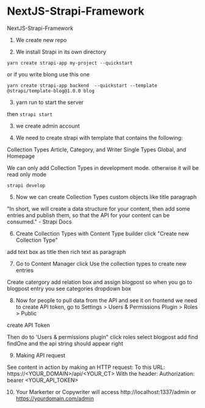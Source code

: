# NextJS-Strapi-Framework
NextJS-Strapi-Framework

1. We create new repo

2. We install Strapi in its own directory

`yarn create strapi-app my-project --quickstart`

or if you write blong use this one

`yarn create strapi-app backend  --quickstart --template @strapi/template-blog@1.0.0 blog`

3. yarn run to start the server 

then `strapi start`

3. we create admin account


4. We need to create strapi with template that contains the following:

Collection Types Article, Category, and Writer 
Single Types Global, and Homepage

We can only add Collection Types in development mode. otherwise it will be read only mode

`strapi develop`

5. Now we can create Collection Types custom objects like title paragraph

"In short, we will create a data structure for your content, then add some entries and publish them, so that the API for your content can be consumed." - Strapi Docs


6. Create Collection Types with Content Type builder click "Create new Collection Type"

add text box as title then rich text as paragraph

7. Go to Content Manager click Use the collection types to create new entries 

Create catergory add relation box and assign blogpost so when you go to blogpost entry you see categories dropdown box

8. Now for people to pull data from the API and see it on frontend we need to create API token, go to Settings > Users & Permissions Plugin > Roles > Public

create API Token

Then do to 'Users & permissions plugin" 
click roles select blogpost add find findOne and the api string should appear right

9. Making API request

See content in action by making an HTTP request:
To this URL: https://<YOUR_DOMAIN>/api/<YOUR_CT>
With the header: Authorization: bearer <YOUR_API_TOKEN>

10. Your Markerter or Copywriter will access http://localhost:1337/admin or https://yourdomain.com/admin




